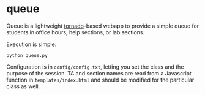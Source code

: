 # queue

Queue is a lightweight [tornado](https://github.com/tornadoweb/tornado/)-based webapp to provide a simple queue for students in office hours, help sections, or lab sections.

Execution is simple:

    python queue.py

Configuration is in `config/config.txt`, letting you set the class and the purpose of the session.  TA and section names are read from a Javascript function in `templates/index.html` and should be modified for the particular class as well.
